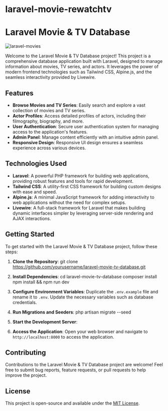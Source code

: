 # laravel-movie-rewatchtv
# Laravel Movie & TV Database
 ![laravel-movies](https://github.com/artjason/artjason/assets/156570446/ba8b0891-7e5a-4bf4-a4e3-d923c14260d0)


Welcome to the Laravel Movie & TV Database project! This project is a comprehensive database application built with Laravel, designed to manage information about movies, TV series, and actors. It leverages the power of modern frontend technologies such as Tailwind CSS, Alpine.js, and the seamless interactivity provided by Livewire.

## Features

- **Browse Movies and TV Series**: Easily search and explore a vast collection of movies and TV series.
- **Actor Profiles**: Access detailed profiles of actors, including their filmography, biography, and more.
- **User Authentication**: Secure user authentication system for managing access to the application's features.
- **Admin Panel**: Manage content efficiently with an intuitive admin panel.
- **Responsive Design**: Responsive UI design ensures a seamless experience across various devices.

## Technologies Used

- **Laravel**: A powerful PHP framework for building web applications, providing robust features and tools for rapid development.
- **Tailwind CSS**: A utility-first CSS framework for building custom designs with ease and speed.
- **Alpine.js**: A minimal JavaScript framework for adding interactivity to web applications without the need for complex setups.
- **Livewire**: A full-stack framework for Laravel that makes building dynamic interfaces simpler by leveraging server-side rendering and AJAX interactions.

## Getting Started

To get started with the Laravel Movie & TV Database project, follow these steps:

1. **Clone the Repository**:
git clone https://github.com/yourusername/laravel-movie-tv-database.git


2. **Install Dependencies**: 
cd laravel-movie-tv-database
composer install
npm install && npm run dev


3. **Configure Environment Variables**: 
Duplicate the `.env.example` file and rename it to `.env`. Update the necessary variables such as database credentials.

4. **Run Migrations and Seeders**: 
php artisan migrate --seed


5. **Start the Development Server**: 

6. **Access the Application**: 
Open your web browser and navigate to `http://localhost:8000` to access the application.

## Contributing

Contributions to the Laravel Movie & TV Database project are welcome! Feel free to submit bug reports, feature requests, or pull requests to help improve the project.

## License

This project is open-source and available under the [MIT License](LICENSE).


